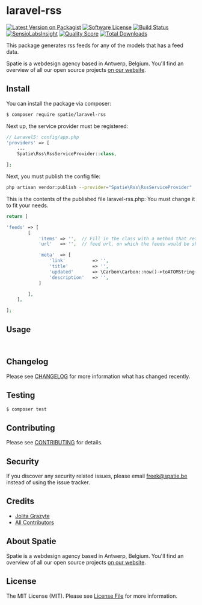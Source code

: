 # laravel-rss

[![Latest Version on Packagist](https://img.shields.io/packagist/v/spatie/laravel-rss.svg?style=flat-square)](https://packagist.org/packages/spatie/laravel-rss)
[![Software License](https://img.shields.io/badge/license-MIT-brightgreen.svg?style=flat-square)](LICENSE.md)
[![Build Status](https://img.shields.io/travis/spatie/laravel-rss/master.svg?style=flat-square)](https://travis-ci.org/spatie/laravel-rss)
[![SensioLabsInsight](https://img.shields.io/sensiolabs/i/xxxxxxxxx.svg?style=flat-square)](https://insight.sensiolabs.com/projects/xxxxxxxxx)
[![Quality Score](https://img.shields.io/scrutinizer/g/spatie/laravel-rss.svg?style=flat-square)](https://scrutinizer-ci.com/g/spatie/laravel-rss)
[![Total Downloads](https://img.shields.io/packagist/dt/spatie/laravel-rss.svg?style=flat-square)](https://packagist.org/packages/spatie/laravel-rss)

This package generates rss feeds for any of the models that has a feed data.

Spatie is a webdesign agency based in Antwerp, Belgium. You'll find an overview of all our open source projects [on our website](https://spatie.be/opensource).

## Install

You can install the package via composer:
``` bash
$ composer require spatie/laravel-rss
```

Next up, the service provider must be registered:

```php
// Laravel5: config/app.php
'providers' => [
    ...
    Spatie\Rss\RssServiceProvider::class,

];
```
Next, you must publish the config file:

```bash
php artisan vendor:publish --provider="Spatie\Rss\RssServiceProvider"
```

This is the contents of the published file laravel-rss.php:
You must change it to fit your needs.

```php
return [

'feeds' => [
        [
            'items' => '',  // Fill in the class with a method that returns a collection of items that must come in the feed. Ie: 'App\Repositories\NewsItemRepository@getAllOnline'
            'url'   => '',  // feed url, on which the feeds would be shown

            'meta'  => [
                'link'          => '',
                'title'         => '',
                'updated'       => \Carbon\Carbon::now()->toATOMString(),
                'description'   => '',
            ]

        ],
    ],

];
```

## Usage

``` php



```

## Changelog

Please see [CHANGELOG](CHANGELOG.md) for more information what has changed recently.

## Testing

``` bash
$ composer test
```

## Contributing

Please see [CONTRIBUTING](CONTRIBUTING.md) for details.

## Security

If you discover any security related issues, please email freek@spatie.be instead of using the issue tracker.

## Credits

- [Jolita Grazyte](https://github.com/JolitaGrazyte)
- [All Contributors](../../contributors)

## About Spatie
Spatie is a webdesign agency based in Antwerp, Belgium. You'll find an overview of all our open source projects [on our website](https://spatie.be/opensource).

## License

The MIT License (MIT). Please see [License File](LICENSE.md) for more information.
